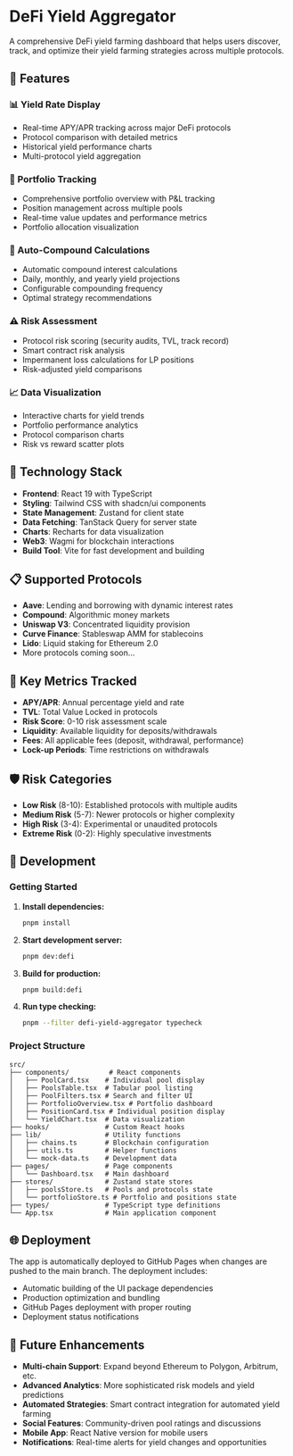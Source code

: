 # DeFi Yield Aggregator

A comprehensive DeFi yield farming dashboard that helps users discover, track, and optimize their yield farming strategies across multiple protocols.

## 🌟 Features

### 📊 Yield Rate Display

- Real-time APY/APR tracking across major DeFi protocols
- Protocol comparison with detailed metrics
- Historical yield performance charts
- Multi-protocol yield aggregation

### 💼 Portfolio Tracking

- Comprehensive portfolio overview with P&L tracking
- Position management across multiple pools
- Real-time value updates and performance metrics
- Portfolio allocation visualization

### 🤖 Auto-Compound Calculations

- Automatic compound interest calculations
- Daily, monthly, and yearly yield projections
- Configurable compounding frequency
- Optimal strategy recommendations

### ⚠️ Risk Assessment

- Protocol risk scoring (security audits, TVL, track record)
- Smart contract risk analysis
- Impermanent loss calculations for LP positions
- Risk-adjusted yield comparisons

### 📈 Data Visualization

- Interactive charts for yield trends
- Portfolio performance analytics
- Protocol comparison charts
- Risk vs reward scatter plots

## 🚀 Technology Stack

- **Frontend**: React 19 with TypeScript
- **Styling**: Tailwind CSS with shadcn/ui components
- **State Management**: Zustand for client state
- **Data Fetching**: TanStack Query for server state
- **Charts**: Recharts for data visualization
- **Web3**: Wagmi for blockchain interactions
- **Build Tool**: Vite for fast development and building

## 📋 Supported Protocols

- **Aave**: Lending and borrowing with dynamic interest rates
- **Compound**: Algorithmic money markets
- **Uniswap V3**: Concentrated liquidity provision
- **Curve Finance**: Stableswap AMM for stablecoins
- **Lido**: Liquid staking for Ethereum 2.0
- More protocols coming soon...

## 🎯 Key Metrics Tracked

- **APY/APR**: Annual percentage yield and rate
- **TVL**: Total Value Locked in protocols
- **Risk Score**: 0-10 risk assessment scale
- **Liquidity**: Available liquidity for deposits/withdrawals
- **Fees**: All applicable fees (deposit, withdrawal, performance)
- **Lock-up Periods**: Time restrictions on withdrawals

## 🛡️ Risk Categories

- **Low Risk** (8-10): Established protocols with multiple audits
- **Medium Risk** (5-7): Newer protocols or higher complexity
- **High Risk** (3-4): Experimental or unaudited protocols
- **Extreme Risk** (0-2): Highly speculative investments

## 🔧 Development

### Getting Started

1. **Install dependencies:**

   ```bash
   pnpm install
   ```

2. **Start development server:**

   ```bash
   pnpm dev:defi
   ```

3. **Build for production:**

   ```bash
   pnpm build:defi
   ```

4. **Run type checking:**
   ```bash
   pnpm --filter defi-yield-aggregator typecheck
   ```

### Project Structure

```
src/
├── components/          # React components
│   ├── PoolCard.tsx    # Individual pool display
│   ├── PoolsTable.tsx  # Tabular pool listing
│   ├── PoolFilters.tsx # Search and filter UI
│   ├── PortfolioOverview.tsx # Portfolio dashboard
│   ├── PositionCard.tsx # Individual position display
│   └── YieldChart.tsx  # Data visualization
├── hooks/              # Custom React hooks
├── lib/                # Utility functions
│   ├── chains.ts       # Blockchain configuration
│   ├── utils.ts        # Helper functions
│   └── mock-data.ts    # Development data
├── pages/              # Page components
│   └── Dashboard.tsx   # Main dashboard
├── stores/             # Zustand state stores
│   ├── poolsStore.ts   # Pools and protocols state
│   └── portfolioStore.ts # Portfolio and positions state
├── types/              # TypeScript type definitions
└── App.tsx             # Main application component
```

## 🌐 Deployment

The app is automatically deployed to GitHub Pages when changes are pushed to the main branch. The deployment includes:

- Automatic building of the UI package dependencies
- Production optimization and bundling
- GitHub Pages deployment with proper routing
- Deployment status notifications

## 🔮 Future Enhancements

- **Multi-chain Support**: Expand beyond Ethereum to Polygon, Arbitrum, etc.
- **Advanced Analytics**: More sophisticated risk models and yield predictions
- **Automated Strategies**: Smart contract integration for automated yield farming
- **Social Features**: Community-driven pool ratings and discussions
- **Mobile App**: React Native version for mobile users
- **Notifications**: Real-time alerts for yield changes and opportunities

